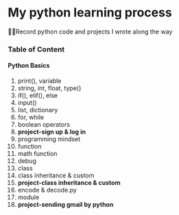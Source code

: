 # My python learning process
:woman_technologist:Record python code and projects I wrote along the way

### Table of Content

#### Python Basics
1. print(), variable
2. string, int, float, type()
3. if(), elif(), else
4. input()
5. list, dictionary
6. for, while
7. boolean operators
8. **project-sign up & log in**
9. programming mindset
10. function
11. math function
12. debug
13. class
14. class inheritance & custom
15. **project-class inheritance & custom**
16. encode & decode.py
17. module
18. **project-sending gmail by python**
